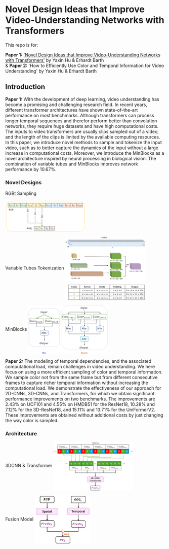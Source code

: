 # Novel Design Ideas that Improve Video-Understanding Networks with Transformers
This repo is for:

**Paper 1:** ['Novel Design Ideas that Improve Video-Understanding Networks with Transformers'](https://ieeexplore.ieee.org/document/10649969) by Yaxin Hu & Erhardt Barth  
&
**Paper 2:** 'How to Efficiently Use Color and Temporal Information for Video Understanding' by Yaxin Hu & Erhardt Barth

## Introduction

**Paper 1:** With the development of deep learning, video understanding has become a promising and challenging research field. In recent years, different transformer architectures have shown state-of-the-art performance on most benchmarks. Although transformers can process longer temporal sequences and therefor perform better than convolution networks, they require huge datasets and have high computational costs. The inputs to video transformers are usually clips sampled out of a video, and the length of the clips is limited by the available computing resources. In this paper, we introduce novel methods to sample and tokenize the input video, such as to better capture the dynamics of the input without a large increase in computational costs. Moreover, we introduce the MinBlocks as a novel architecture inspired by neural processing in biological vision. The combination of variable tubes and MinBlocks improves network performance by 10.67%.

### Novel Designs

RGBt Sampling

<img src="https://github.com/kaka761/Novel_Designs_for_Video_Transformer/blob/master/RGBt.png" align="center" width=50% />

Variable Tubes Tokenization
<img src="https://github.com/kaka761/Novel_Designs_for_Video_Transformer/blob/master/Tubes.png" align="center" width=50%>

MinBlocks
<img src="https://github.com/kaka761/Novel_Designs_for_Video_Transformer/blob/master/Mins.png" align="center" width=50%>

**Paper 2:** The modeling of temporal dependencies, and the associated computational load, remain challenges in video understanding. We here focus on using a more efficient sampling of color and temporal information. We sample color not from the same frame but from different consecutive frames to capture richer temporal information without increasing the computational load. We demonstrate the effectiveness of our approach for 2D-CNNs, 3D-CNNs, and Transformers, for which we obtain significant performance improvements on two benchmarks. The improvements are 2.43% on UCF101 and 4.55% on HMDB51 for the ResNet18, 10.28% and 7.12% for the 3D-ResNet18, and 15.11% and 13.71% for the UniFormerV2. These improvements are obtained without additional costs by just changing the way color is sampled. 

### Architecture
3DCNN & Transformer
<img src="https://github.com/kaka761/Novel_Designs_for_Video_Transformer/blob/master/3Dcnn.png" align="center" width=50%>

Fusion Model
<img src="https://github.com/kaka761/Novel_Designs_for_Video_Transformer/blob/master/fuse.png" align="center" width=35%>
